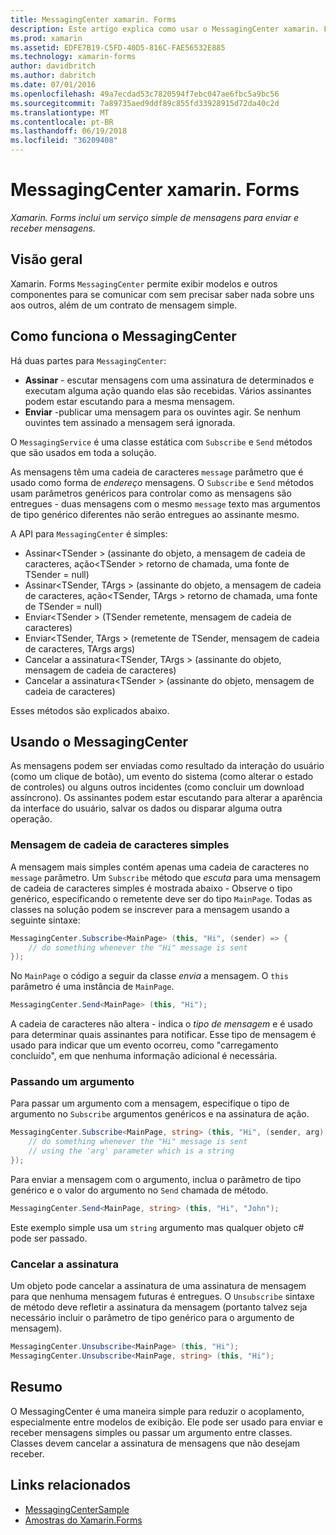 ```yaml
---
title: MessagingCenter xamarin. Forms
description: Este artigo explica como usar o MessagingCenter xamarin. Forms para enviar e receber mensagens, para reduzir o acoplamento entre classes como modelos de exibição.
ms.prod: xamarin
ms.assetid: EDFE7B19-C5FD-40D5-816C-FAE56532E885
ms.technology: xamarin-forms
author: davidbritch
ms.author: dabritch
ms.date: 07/01/2016
ms.openlocfilehash: 49a7ecdad53c7820594f7ebc047ae6fbc5a9bc56
ms.sourcegitcommit: 7a89735aed9ddf89c855fd33928915d72da40c2d
ms.translationtype: MT
ms.contentlocale: pt-BR
ms.lasthandoff: 06/19/2018
ms.locfileid: "36209408"
---
```

# <a name="xamarinforms-messagingcenter"></a>MessagingCenter xamarin. Forms

_Xamarin. Forms inclui um serviço simple de mensagens para enviar e receber mensagens._

<a name="Overview" />

## <a name="overview"></a>Visão geral

Xamarin. Forms `MessagingCenter` permite exibir modelos e outros componentes para se comunicar com sem precisar saber nada sobre uns aos outros, além de um contrato de mensagem simple.

<a name="How_the_MessagingCenter_Works" />

## <a name="how-the-messagingcenter-works"></a>Como funciona o MessagingCenter

Há duas partes para `MessagingCenter`:

-  **Assinar** - escutar mensagens com uma assinatura de determinados e executam alguma ação quando elas são recebidas. Vários assinantes podem estar escutando para a mesma mensagem.
-  **Enviar** -publicar uma mensagem para os ouvintes agir. Se nenhum ouvintes tem assinado a mensagem será ignorada.


O `MessagingService` é uma classe estática com `Subscribe` e `Send` métodos que são usados em toda a solução.

As mensagens têm uma cadeia de caracteres `message` parâmetro que é usado como forma de *endereço* mensagens. O `Subscribe` e `Send` métodos usam parâmetros genéricos para controlar como as mensagens são entregues - duas mensagens com o mesmo `message` texto mas argumentos de tipo genérico diferentes não serão entregues ao assinante mesmo.

A API para `MessagingCenter` é simples:

-  Assinar&lt;TSender > (assinante do objeto, a mensagem de cadeia de caracteres, ação&lt;TSender > retorno de chamada, uma fonte de TSender = null)
-  Assinar&lt;TSender, TArgs > (assinante do objeto, a mensagem de cadeia de caracteres, ação&lt;TSender, TArgs > retorno de chamada, uma fonte de TSender = null)
-  Enviar&lt;TSender > (TSender remetente, mensagem de cadeia de caracteres)
-  Enviar&lt;TSender, TArgs > (remetente de TSender, mensagem de cadeia de caracteres, TArgs args)
-  Cancelar a assinatura&lt;TSender, TArgs > (assinante do objeto, mensagem de cadeia de caracteres)
-  Cancelar a assinatura&lt;TSender > (assinante do objeto, mensagem de cadeia de caracteres)


Esses métodos são explicados abaixo.

<a name="Using_the_MessagingCenter" />

## <a name="using-the-messagingcenter"></a>Usando o MessagingCenter

As mensagens podem ser enviadas como resultado da interação do usuário (como um clique de botão), um evento do sistema (como alterar o estado de controles) ou alguns outros incidentes (como concluir um download assíncrono). Os assinantes podem estar escutando para alterar a aparência da interface do usuário, salvar os dados ou disparar alguma outra operação.

### <a name="simple-string-message"></a>Mensagem de cadeia de caracteres simples

A mensagem mais simples contém apenas uma cadeia de caracteres no `message` parâmetro. Um `Subscribe` método que *escuta* para uma mensagem de cadeia de caracteres simples é mostrada abaixo - Observe o tipo genérico, especificando o remetente deve ser do tipo `MainPage`. Todas as classes na solução podem se inscrever para a mensagem usando a seguinte sintaxe:

```csharp
MessagingCenter.Subscribe<MainPage> (this, "Hi", (sender) => {
    // do something whenever the "Hi" message is sent
});
```

No `MainPage` o código a seguir da classe *envia* a mensagem. O `this` parâmetro é uma instância de `MainPage`.

```csharp
MessagingCenter.Send<MainPage> (this, "Hi");
```

A cadeia de caracteres não altera - indica o *tipo de mensagem* e é usado para determinar quais assinantes para notificar. Esse tipo de mensagem é usado para indicar que um evento ocorreu, como "carregamento concluído", em que nenhuma informação adicional é necessária.

### <a name="passing-an-argument"></a>Passando um argumento

Para passar um argumento com a mensagem, especifique o tipo de argumento no `Subscribe` argumentos genéricos e na assinatura de ação.

```csharp
MessagingCenter.Subscribe<MainPage, string> (this, "Hi", (sender, arg) => {
    // do something whenever the "Hi" message is sent
    // using the 'arg' parameter which is a string
});
```

Para enviar a mensagem com o argumento, inclua o parâmetro de tipo genérico e o valor do argumento no `Send` chamada de método.

```csharp
MessagingCenter.Send<MainPage, string> (this, "Hi", "John");
```

Este exemplo simple usa um `string` argumento mas qualquer objeto c# pode ser passado.

### <a name="unsubscribe"></a>Cancelar a assinatura

Um objeto pode cancelar a assinatura de uma assinatura de mensagem para que nenhuma mensagem futuras é entregues. O `Unsubscribe` sintaxe de método deve refletir a assinatura da mensagem (portanto talvez seja necessário incluir o parâmetro de tipo genérico para o argumento de mensagem).

```csharp
MessagingCenter.Unsubscribe<MainPage> (this, "Hi");
MessagingCenter.Unsubscribe<MainPage, string> (this, "Hi");
```

<a name="Summary" />

## <a name="summary"></a>Resumo

O MessagingCenter é uma maneira simple para reduzir o acoplamento, especialmente entre modelos de exibição. Ele pode ser usado para enviar e receber mensagens simples ou passar um argumento entre classes. Classes devem cancelar a assinatura de mensagens que não desejam receber.


## <a name="related-links"></a>Links relacionados

- [MessagingCenterSample](https://developer.xamarin.com/samples/UsingMessagingCenter)
- [Amostras do Xamarin.Forms](https://github.com/xamarin/xamarin-forms-samples)
